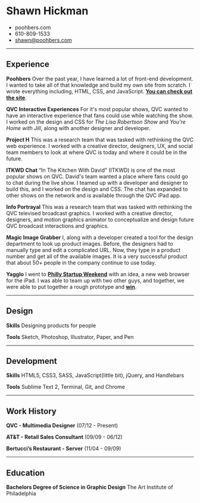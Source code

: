 # Shawn Hickman
- poohbers.com 
- 610-809-1533
- shawn@poohbers.com

---

## Experience
**Poohbers**
Over the past year, I have learned a lot of front-end development. I wanted to take all of that knowledge and build my own site from scratch. I wrote everything including, HTML, CSS, and JavaScript. **[You can check out the site](http://poohbers.com)**.

**QVC Interactive Experiences**
For it's most popular shows, QVC wanted to have an interactive experience that fans could use while watching the show. I worked on the design and CSS for *The Lisa Robertson Show* and *You're Home with Jill*, along with another designer and developer.

**Project H**
This was a research team that was tasked with rethinking the QVC web experience. I worked with a creative director, designers, UX, and social team members to look at where QVC is today and where it could be in the future.

**ITKWD Chat**
“In The Kitchen With David” (ITKWD) is one of the most popular shows on QVC. David's team wanted a place where fans could go to chat during the live show. I teamed up with a developer and designer to build this, and I worked on the design and CSS. The chat has expanded to other shows on the network and is available through the QVC iPad app.

**Info Portrayal**
This was a research team that was tasked with rethinking the QVC televised broadcast graphics. I worked with a creative director, designers, and motion graphics animator to conceptualize and design future QVC broadcast interactions and graphics.

**Magic Image Grabber**
I, along with a developer created a tool for the design department to look up product images. Before, the designers had to manually type and edit a complicated URL. Now, they type in a product number and get all of the available images. It is a very successful product that about 50+ people in the company continue to use today.

**Yagglo**
I went to **[Philly Startup Weekend](http://philly.startupweekend.org/)** with an idea, a new web browser for the iPad. I was able to team up with two other guys, and together, we were able to put together a rough prototype and **[win](http://technical.ly/philly/2012/04/23/yagglo-bests-17-other-startups-to-win-startup-weekend/)**.

---

## Design
**Skills**
Designing products for people

**Tools**
Sketch, Photoshop, Illustrator, Paper, and Pen

---

## Development
**Skills**
HTML5, CSS3, SASS, JavaScript(little bit), jQuery, and Handlebars

**Tools**
Sublime Text 2, Terminal, Git, and Chrome

---

## Work History
**QVC - Multimedia Designer** (07/12 - Present)

**AT&T - Retail Sales Consultant** (09/09 - 06/12)

**Bertucci’s Restaurant - Server** (11/04 - 09/09)

---

## Education
**Bachelors Degree of Science in Graphic Design**
The Art Institute of Philadelphia